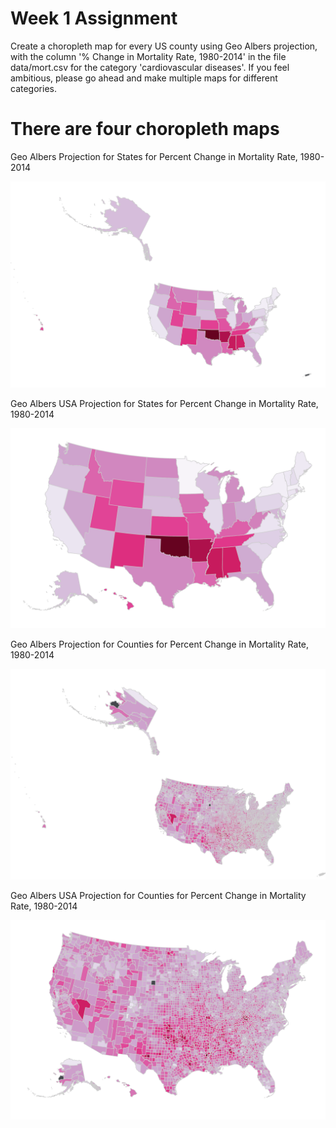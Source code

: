 # Week 1 Assignment

Create a choropleth map for every US county using Geo Albers projection, with the column '% Change in Mortality Rate, 1980-2014' in the file data/mort.csv for the category 'cardiovascular diseases'. If you feel ambitious, please go ahead and make multiple maps for different categories.
#  There are four choropleth maps


Geo Albers Projection for States for Percent Change in Mortality Rate, 1980-2014

![Geo Albers Projection for States](img/States_Albers.png?raw=true "Geo Albers Projection for States")


Geo Albers USA Projection for States for Percent Change in Mortality Rate, 1980-2014

![Geo Albers USA Projection for States](img/States_Albers_USA.png?raw=true "Geo Albers USA Projection for States")

Geo Albers Projection for Counties for Percent Change in Mortality Rate, 1980-2014

![Geo Albers Projection for Counties](img/Counties_Albers.png?raw=true "Geo Albers Projection for Counties")


Geo Albers USA Projection for Counties for Percent Change in Mortality Rate, 1980-2014


![Geo Albers USA Projection for Counties](img/Counties_Albers_USA.png?raw=true "Geo Albers USA Projection for Counties")
